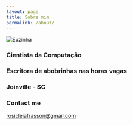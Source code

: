 ```yaml
---
layout: page
title: Sobre mim
permalink: /about/
---
```


![Euzinha](image-gitpage.PNG) 
### Cientista da Computação
### Escritora de abobrinhas nas horas vagas
### Joinville - SC 



### Contact me

[rosicleiafrasson@gmail.com](mailto:email@domain.com)
